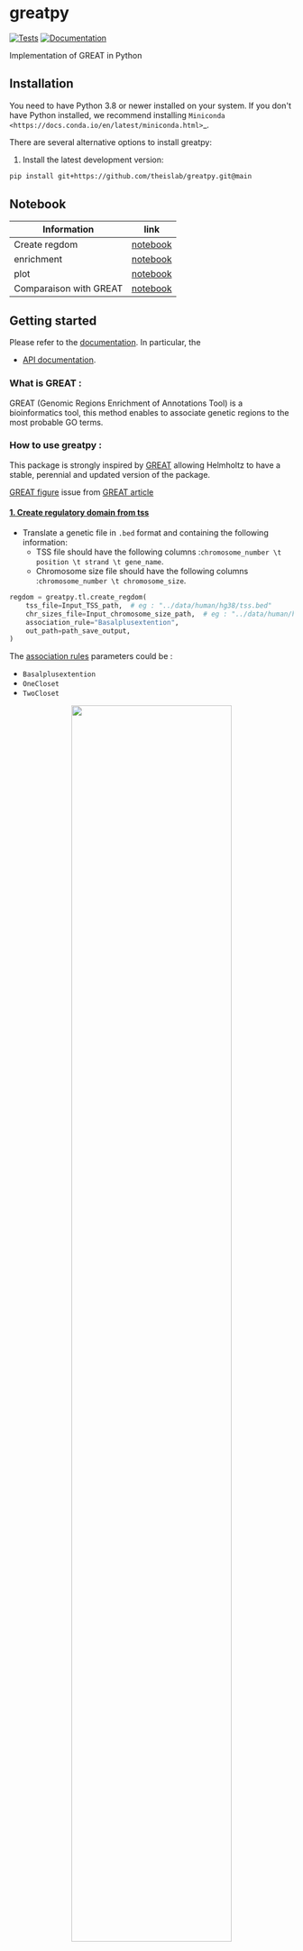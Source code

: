 # greatpy

[![Tests][badge-tests]][link-tests]
[![Documentation][badge-docs]][link-docs]

[badge-tests]: https://img.shields.io/github/workflow/status/ilibarra/greatpy/Test/main
[link-tests]: https://github.com/theislab/greatpy/actions/workflows/test.yml
[badge-docs]: https://img.shields.io/readthedocs/greatpy

Implementation of GREAT in Python

## Installation

You need to have Python 3.8 or newer installed on your system. If you don't have
Python installed, we recommend installing `Miniconda <https://docs.conda.io/en/latest/miniconda.html>`\_.

There are several alternative options to install greatpy:

<!--
1) Install the latest release of `greatpy` from `PyPI <https://pypi.org/project/greatpy/>`_:

```bash
pip install greatpy
```
-->

1. Install the latest development version:

```bash
pip install git+https://github.com/theislab/greatpy.git@main
```

## Notebook

| Information            | link                  |
| ---------------------- | --------------------- |
| Create regdom          | [notebook][notebook1] |
| enrichment             | [notebook][notebook2] |
| plot                   | [notebook][notebook3] |
| Comparaison with GREAT | [notebook][notebook4] |

## Getting started

Please refer to the [documentation][link-docs]. In particular, the

-   [API documentation][link-api].

### What is GREAT :

GREAT (Genomic Regions Enrichment of Annotations Tool) is a bioinformatics tool, this method enables to associate genetic regions to the most probable GO terms.

### How to use greatpy :

This package is strongly inspired by [GREAT][great_article] allowing Helmholtz to have a stable, perennial and updated version of the package.

[GREAT figure][great_figure] issue from [GREAT article][great_article]

#### <ins>1. Create regulatory domain from tss</ins>

-   Translate a genetic file in `.bed` format and containing the following information:
    -   TSS file should have the following columns :`chromosome_number \t position \t strand \t gene_name`.
    -   Chromosome size file should have the following columns :`chromosome_number \t chromosome_size`.

```python
regdom = greatpy.tl.create_regdom(
    tss_file=Input_TSS_path,  # eg : "../data/human/hg38/tss.bed"
    chr_sizes_file=Input_chromosome_size_path,  # eg : "../data/human/hg38/chr_size.bed"
    association_rule="Basalplusextention",
    out_path=path_save_output,
)
```

The [association rules][association_rules] parameters could be :

-   `Basalplusextention`
-   `OneCloset`
-   `TwoCloset`

<p align="center">
  <img src="./sketch/association_rule.jpg?raw=true" style="width:75%">
</p>

#### <ins>2. Get enrichment of GO term in the tests genomics regions</ins>

-   Analyzes the significance of proximal and distal cis-regulatory regions in the genome.
-   Some files should be used as input :
    -   test file should have the following columns :`chr \t chr_start \t chr_end`.
    -   regulatory domain file should have the following columns :`chr \t chr_start \t chr_end \t name \t tss strand`
    -   chromosome size file should have the following columns :`chromosome_number \t chromosome_size`.
    -   annotation file should have the following columns :`ensembl \t id \t name \t ontology.group \t gene.name \t symbol`

```python
res = greatpy.tl.enrichment(
    test_file=Input_path_or_df,  # eg : "../data/tests/test_data/input/10_MAX.bed"
    regdom_file=regdom_path_or_df,  # eg : "../data/human/hg38/regdom.bed"
    chr_size_file=chromosome_size_path_or_df,  # eg : "../data/human/hg38/chr_size.bed"
    annotation_file=annotation_path_or_df,  # eg : "../data/human/ontologies.csv"
)
```

Several arguments can be added to this function such as :

-   `binom` (default True): should the binomial p-value be calculated?
-   `hypergeom` (default True): should the hypergeometric p-value be computed?

It is then possible to apply a Bonferroni and/or FDR correction to the found p-values:

```python
res = great.tl.set_fdr(res, alpha=0.05)
res = great.tl.set_bonferroni(res, alpha=0.05)
```

#### <ins>3. Plot</ins>

##### 1 genomic distribution of data

-   Number of genetic associations per genomic region
-   Distance to the associated gene TSS for each genomic region studied
-   Absolute distance to the associated gene TSS for each genomic region studied

```python
fig, ax = plt.subplots(1, 3, figsize=(30, 8))
greatpy.pl.graph_nb_asso_per_peaks(
    Input_path_or_df,  # eg : "../data/tests/test_data/input/10_MAX.bed"
    regdom_path_or_df,  # eg : "../data/human/hg38/regdom.bed"
    ax[0],
)
greatpy.pl.graph_dist_tss(
    Input_path_or_df,  # eg : "../data/tests/test_data/input/10_MAX.bed"
    regdom_path_or_df,  # eg : "../data/human/hg38/regdom.bed"
    ax[0],
)
greatpy.pl.graph_absolute_dist_tss(
    Input_path_or_df,  # eg : "../data/tests/test_data/input/10_MAX.bed"
    regdom_path_or_df,  # eg : "../data/human/hg38/regdom.bed"
    ax[0],
)
plt.show()
```

<p align="center">
  <img src="./sketch/plot1.png?raw=true">
</p>

##### 2 Enrichments by GO terms (dotplot) - one input

```python
plot = enrichment_df.rename(columns={"binom_p_value": "p_value", "go_term": "name"})
plt.figure(figsize=(10, 10))
great.pl.plot_enrich(plot)
```

<p align="center">
  <img src="./sketch/dotplot.png?raw=true" style="width:75%">
</p>

#### 3 Enrichments by GO terms (dotplot) - multiple inputs

```python
test = ["name_bindome_biosample_1", "name_bindome_biosample_2", "..."]
tmp_df = great.tl.enrichment_multiple(
    tests=test,
    regdom_file="../data/human/hg38/regulatory_domain.bed",
    chr_size_file="../data/human/hg38/chr_size.bed",
    annotation_file="../data/human/ontologies.csv",
    binom=True,
    hypergeom=True,
)
```

<p align="center">
  <img src="./sketch/multidot.png?raw=true" alt="dotplot of multi sample" width="300" height="400">
</p>

## Note

Both types of tests (binomial and hypergeometric) performed may be susceptible to certain biases of which one must be aware to analyze the results with a critical mind.

-   The hypergeometric test may be biased by the size of the regulatory domains of the genes since isolated genes have very large regulatory domains and are therefore more likely to generate false positives.
-   The binomial test can also be biased if a large number of genomic regions to be tested are associated with a small set of genes that can also generate false positives.

But these biases are partially compensated between each of the tests the binomial test reduces the hypergeometric bias by taking into account exactly the size of the regulatory domains of the genes and the hypergeometric test compensates for the bias of the binomial test by counting each gene only once.
The two types of tests are complementary and must be analyzed together to conclude.

## Release notes

See the [changelog][changelog].

## Contact

For questions and help requests, you can reach out in the [scverse discourse][scverse-discourse].
If you found a bug, please use the [issue tracker][issue-tracker].

## Citation

For cite greatpy :

```bibtex
@software{greatpy,
  author = {Ibarra, Mauger-Birocheau},
  doi = {},
  month = {},
  title = {{greatpy}},
  url = {https://github.com/theislab/greatpy},
  year = {2022}
}
```

## References

```bibtex
@article{GREAT,
  author   = {McLean, C.
              and Bristor, D.
              and Hiller, M. et al.},
  title    = {GREAT improves functional interpretation of cis-regulatory regions},
  journal  = {Nat Biotechnol},
  year     = {2010},
  month    = {May},
  day      = {02},
  volume   = {28},
  number   = {495},
  pages    = {501},
  doi      = {10.1038/nbt.1630},
  url      = {https://doi.org/10.1038/nbt.1630}
}
```

```bibtex
@Manual{rGREAT,
  title = {rGREAT: GREAT Analysis - Functional Enrichment on Genomic Regions},
  author = {Zuguang Gu},
  year = {2022},
  note = {https://github.com/jokergoo/rGREAT, http://great.stanford.edu/public/html/},
}
```

[scverse-discourse]: https://discourse.scverse.org/
[issue-tracker]: https://github.com/ilibarra/greatpy/issues
[changelog]: https://greatpy.readthedocs.io/latest/changelog.html
[link-docs]: https://greatpy.readthedocs.io
[link-api]: https://greatpy.readthedocs.io/latest/api.html
[great_article]: https://www.nature.com/articles/nbt.1630
[great_figure]: https://www.nature.com/articles/nbt.1630/figures/1
[association_rules]: https://great-help.atlassian.net/wiki/spaces/GREAT/pages/655443/Association+Rules
[notebook1]: https://github.com/theislab/greatpy/blob/main/notebooks/01_create_regdom.ipynb
[notebook2]: https://github.com/theislab/greatpy/blob/main/notebooks/02_binom_vs_hypergeom.ipynb
[notebook3]: https://github.com/theislab/greatpy/blob/main/notebooks/07_plot.ipynb
[notebook4]: https://greatpy.readthedocs.io/en/latest/notebooks/03_great_vs_greatpy.html
